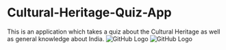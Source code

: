 # Cultural-Heritage-Quiz-App
This is an application which takes a quiz about the Cultural Heritage as well as general knowledge about India.
![GitHub Logo](/AppSS2.jpg)
![GitHub Logo](/AppSS1.jpg)

